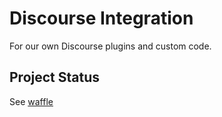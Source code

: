 # Discourse Integration

For our own Discourse plugins and custom code.

## Project Status

See [waffle](https://waffle.io/choiceaustralia/discourse-integration)
